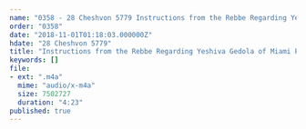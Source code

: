 ```yaml
---
name: "0358 - 28 Cheshvon 5779 Instructions from the Rebbe Regarding Yeshiva Gedola of Miami Part 1"
order: "0358"
date: "2018-11-01T01:18:03.000000Z"
hdate: "28 Cheshvon 5779"
title: "Instructions from the Rebbe Regarding Yeshiva Gedola of Miami Part 1"
keywords: []
file:
- ext: ".m4a"
  mime: "audio/x-m4a"
  size: 7502727
  duration: "4:23"
published: true
---
```

